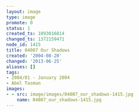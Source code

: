 ```yaml
---
layout: image
type: image
promote: 0
status: 1
created_ts: 1093016814
changed_ts: 1372159471
node_id: 1415
title: 04087 Our Shadows
created: '2004-08-20'
changed: '2013-06-25'
aliases: []
tags:
- 2004/01 - January 2004
- Abel Tasman
images:
- - src: image/images/04087_our_shadows-1415.jpg
    name: 04087_our_shadows-1415.jpg
---
```


